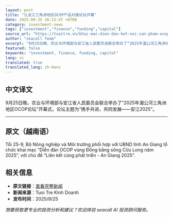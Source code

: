 ```yaml
---
layout: post
title: "九龙江三角洲地区OCOP产品对接论坛开幕"
date: 2025-09-25 16:21:47 +0700
category: investment-news
tags: ["investment","finance","funding","capital"]
source_url: "https://tuoitre.vn/khai-mac-dien-dan-ket-noi-san-pham-ocop-vung-dong-bang-song-cuu-long-20250925212914451.htm"
author: "seacall Team"
excerpt: "9月25日晚，农业与环境部与安江省人民委员会联合举办了“2025年湄公河三角洲地区OCOP论坛”开幕式，论坛主题为“携手共进，共同发展——安江2025”。..."
featured: false
keywords: "investment, finance, funding, capital"
lang: vi
translated: true
translated_lang: zh-Hans
---
```


## 中文译文

9月25日晚，农业与环境部与安江省人民委员会联合举办了“2025年湄公河三角洲地区OCOP论坛”开幕式，论坛主题为“携手共进，共同发展——安江2025”。

---

## 原文（越南语）

Tối 25-9, Bộ Nông nghiệp và Môi trường phối hợp với UBND tỉnh An Giang tổ chức khai mạc “Diễn đàn OCOP vùng Đồng bằng sông Cửu Long năm 2025”, với chủ đề “Liên kết cùng phát triển - An Giang 2025".

## 相关信息

- **原文链接**：[查看完整新闻](https://tuoitre.vn/khai-mac-dien-dan-ket-noi-san-pham-ocop-vung-dong-bang-song-cuu-long-20250925212914451.htm)
- **新闻来源**：Tuoi Tre Kinh Doanh
- **发布时间**：2025/9/25

*想要获取更专业的投资分析和建议？欢迎体验 seacall AI 投资顾问服务。*